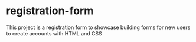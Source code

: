 # registration-form
This project is a registration form to showcase building forms for new users to create accounts with HTML and CSS
